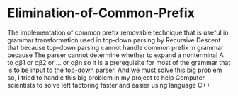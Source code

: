 # Elimination-of-Common-Prefix
The implementation of common prefix removable technique that is useful in grammar transformation used in top-down 
parsing by Recursive Descent that because top-down parsing cannot handle common prefix in grammar because The parser cannot determine whether to 
expand a nonterminal A to αβ1 or αβ2 or … or αβn so it is a prerequisite for most of the grammar that is to be input to the top-down parser. And we must solve this 
big problem so, I tried to handle this big problem in my project to help Computer scientists to solve left factoring faster and easier using language C++
